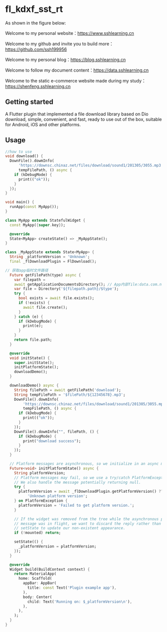 <!--
This README describes the package. If you publish this package to pub.dev,
this README's contents appear on the landing page for your package.

For information about how to write a good package README, see the guide for
[writing package pages](https://dart.dev/guides/libraries/writing-package-pages).

For general information about developing packages, see the Dart guide for
[creating packages](https://dart.dev/guides/libraries/create-library-packages)
and the Flutter guide for
[developing packages and plugins](https://flutter.dev/developing-packages).
-->

# fl_kdxf_sst_rt

As shown in the figure below:

Welcome to my personal website：<https://www.sshlearning.cn>

Welcome to my github and invite you to build more：<https://github.com/ssh199956>

Welcome to my personal blog：<https://blog.sshlearning.cn>

Welcome to follow my document content：<https://data.sshlearning.cn>

Welcome to the static e-commerce website made during my study：<https://shenfeng.sshlearning.cn>

## Getting started

A Flutter plugin that implemented a file download library based on Dio download, simple, convenient,
and fast, ready to use out of the box, suitable for Android, iOS and other platforms.

## Usage

```dart
//how to use
void download() {
  DownFile().dowmInfo(
      'https://downsc.chinaz.net/files/download/sound1/201305/3055.mp3',
      tempFilePath, () async {
    if (kDebugMode) {
      print(("ok"));
    }
  });
}
```

```dart
void main() {
  runApp(const MyApp());
}

class MyApp extends StatefulWidget {
  const MyApp({super.key});

  @override
  State<MyApp> createState() => _MyAppState();
}

class _MyAppState extends State<MyApp> {
  String _platformVersion = 'Unknown';
  final _flDownloadPlugin = FlDownload();

// 获取app临时文件路径
  Future getFilePath(type) async {
    var filepath =
    await getApplicationDocumentsDirectory(); // App内部file:data.com.nufang.zao/file/
    var file = Directory('${filepath.path}/$type');
    try {
      bool exists = await file.exists();
      if (!exists) {
        await file.create();
      }
    } catch (e) {
      if (kDebugMode) {
        print(e);
      }
    }
    return file.path;
  }

  @override
  void initState() {
    super.initState();
    initPlatformState();
    downloadDemo();
  }

  downloadDemo() async {
    String filePath = await getFilePath('download');
    String tempFilePath = '$filePath/${12345678}.mp3';
    DownFile().dowmInfo(
        'https://downsc.chinaz.net/files/download/sound1/201305/3055.mp3',
        tempFilePath, () async {
      if (kDebugMode) {
        print(("ok"));
      }
    });
    DownFile().dowmInfo("", filePath, () {
      if (kDebugMode) {
        print("download success");
      }
    });
  }

  // Platform messages are asynchronous, so we initialize in an async method.
  Future<void> initPlatformState() async {
    String platformVersion;
    // Platform messages may fail, so we use a try/catch PlatformException.
    // We also handle the message potentially returning null.
    try {
      platformVersion = await _flDownloadPlugin.getPlatformVersion() ??
          'Unknown platform version';
    } on PlatformException {
      platformVersion = 'Failed to get platform version.';
    }

    // If the widget was removed from the tree while the asynchronous platform
    // message was in flight, we want to discard the reply rather than calling
    // setState to update our non-existent appearance.
    if (!mounted) return;

    setState(() {
      _platformVersion = platformVersion;
    });
  }

  @override
  Widget build(BuildContext context) {
    return MaterialApp(
      home: Scaffold(
        appBar: AppBar(
          title: const Text('Plugin example app'),
        ),
        body: Center(
          child: Text('Running on: $_platformVersion\n'),
        ),
      ),
    );
  }
}


```
